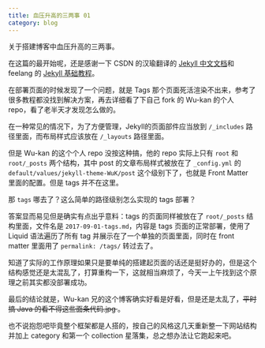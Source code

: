 ```yaml
---
title: 血压升高的三两事 01
category: blog
---
```


关于搭建博客中血压升高的三两事。

在这篇的最开始呢，还是感谢一下 CSDN 的汉瑜翻译的 [Jekyll 中文文档](https://blog.csdn.net/hjf789/category_12270551.html)和 feelang 的 [Jekyll 基础教程](https://blog.csdn.net/feelang/category_12022845.html)。

在部署页面的时候发现了一个问题，就是 Tags 那个页面死活渲染不出来，参考了很多教程都没找到解决方案，再去详细看了下自己 fork 的 Wu-kan 的个人 repo，看了老半天才发现怎么做的。

在一种常见的情况下，为了方便管理，Jekyll的页面部件应当放到 `/_includes` 路径里面，而布局样式应该放在 `/_layouts` 路径里面。

但是 Wu-kan 的这个个人 repo 没按这种搞，他的 repo 实际上只有 `root` 和 `root/_posts` 两个结构，其中 post 的文章布局样式被放在了 `_config.yml` 的 `default/values/jekyll-theme-WuK/post` 这个级别下了，也就是 Front Matter 里面的配置。但是 tags 并不在这里。

那 `tags` 哪去了？这么简单的路径级别怎么实现的 tags 部署？

答案显而易见但是确实有点出乎意料：tags 的页面同样被放在了 `root/_posts` 结构里面，文件名是 `2017-09-01-tags.md`，内容是 tags 页面的正常部署，使用了 Liquid 语法遍历了所有 tag 并展示在了一个单独的页面里面，同时在 front matter 里面用了 `permalink: /tags/` 转过去了。

知道了实际的工作原理如果只是要单纯的搭建起页面的话还是挺好办的，但是这个结构感觉还是太混乱了，打算重构一下，这就相当麻烦了，今天一上午找到这个原理之前其实都没部署成功。

最后的结论就是，Wu-kan 兄的这个博客确实好看是好看，但是还是太乱了，<del>平时搞 Java 的看不得这些面条代码.jpg </del>。

也不说抱怨吧毕竟整个框架都是人搭的，按自己的风格这几天重新整一下网站结构并加上 category 和第一个 collection 星落集，总之想办法让它跑起来吧。
